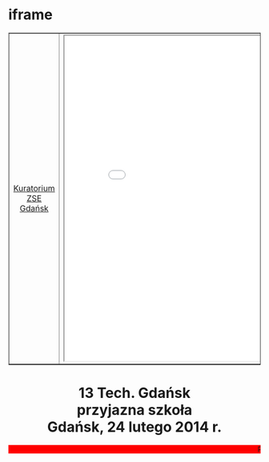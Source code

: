 # iframe
<!DOCTYPE html>
<html>
<head>
 <meta charset="utf-8">
</head>
<body>
<table width=95% border="1" align="center">
 <tr>
 <td width=18% align="center">
 <a href="http://www.kuratorium.gda.pl" target="strony">Kuratorium</a>
 <br>
 <a href="http://www.zse.gda.pl" target="strony">ZSE Gdańsk</a>
 </td>
 <td align=center><iframe width=650 height=650 name="strony" src="start.html" border="0"></iframe>
 </td>
 <td width=18% align="center"><a href="start.html" target="strony">Start</a>
 </td>
 </tr>
</table>
</body>
</html>
<html>
 <head>
 <meta charset="utf-8">
 </head>
<body>
 <h1 align="center">13 Tech. Gdańsk<br>przyjazna szkoła<br>Gdańsk, 24 lutego 2014 r.</h1>
 <marquee bgcolor="red">Pozdrowienia</marquee>
</body>
</html>
